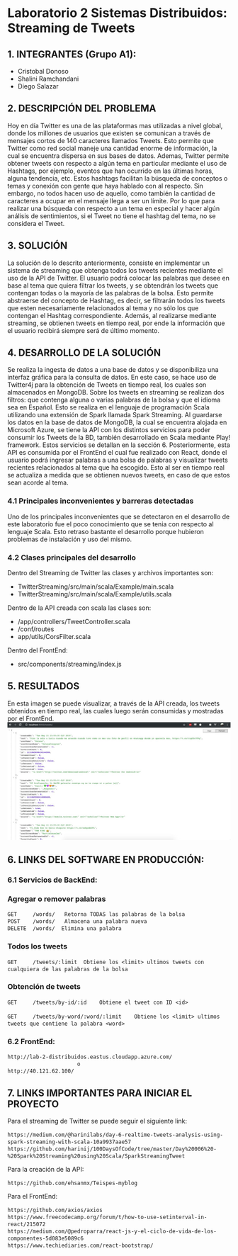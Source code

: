 # Laboratorio 2 Sistemas Distribuidos: Streaming de Tweets

## 1. INTEGRANTES (Grupo A1):
* Cristobal Donoso
* Shalini Ramchandani 
* Diego Salazar

## 2. DESCRIPCIÓN DEL PROBLEMA
Hoy en día Twitter es una de las plataformas mas utilizadas a nivel global, donde los millones de usuarios que existen se comunican a través de mensajes cortos de 140 caracteres llamados Tweets. Esto permite que Twitter como red social maneje una cantidad enorme de información, la cual se encuentra dispersa en sus bases de datos. Ademas, Twitter permite obtener tweets con respecto a algún tema en particular mediante el uso de Hashtags, por ejemplo, eventos que han ocurrido en las últimas horas, alguna tendencia, etc. Estos hashtags facilitan la búsqueda de conceptos o temas y conexión con gente que haya hablado con al respecto. Sin embargo, no todos hacen uso de aquello, como también la cantidad de caracteres a ocupar en el mensaje llega a ser un límite. Por lo que para realizar una búsqueda con respecto a un tema en especial y hacer algún análisis de sentimientos, si el Tweet no tiene el hashtag del tema, no se considera el Tweet. 

## 3. SOLUCIÓN
La solución de lo descrito anteriormente, consiste en implementar un sistema de streaming que obtenga todos los tweets recientes mediante el uso de la API de Twitter. El usuario podrá colocar las palabras que desee en base al tema que quiera filtrar los tweets, y se obtendrán los tweets que contengan todas o la mayoría de las palabras de la bolsa. Esto permite abstraerse del concepto de Hashtag, es decir, se filtrarán todos los tweets que esten necesariamente relacionados al tema y no sólo los que contengan el Hashtag correspondiente. Además, al realizarse mediante streaming, se obtienen tweets en tiempo real, por ende la información que el usuario recibirá siempre será de último momento. 

## 4. DESARROLLO DE LA SOLUCIÓN
Se realiza la ingesta de datos a una base de datos y se disponibiliza una interfaz gráfica para la consulta de datos. En este caso, se hace uso de Twitter4j para la obtención de Tweets en tiempo real, los cuales son almacenados en MongoDB. Sobre los tweets en streaming se realizan dos filtros: que contenga alguna o varias palabras de la bolsa y que el idioma sea en Español. Esto se realiza en el lenguaje de programación Scala utilizando una extensión de Spark llamada Spark Streaming. Al guardarse los datos en la base de datos de MongoDB, la cual se encuentra alojada en Microsoft Azure, se tiene la API con los distintos servicios para poder consumir los Tweets de la BD, también desarrollado en Scala mediante Play! framework. Estos servicios se detallan en la sección 6. Posteriormente, esta API es consumida por el FrontEnd el cual fue realizado con React, donde el usuario podrá ingresar palabras a una bolsa de palabras y visualizar tweets recientes relacionados al tema que ha escogido. Esto al ser en tiempo real se actualiza a medida que se obtienen nuevos tweets, en caso de que estos sean acorde al tema.

### 4.1 Principales inconvenientes y barreras detectadas
Uno de los principales inconvenientes que se detectaron en el desarrollo de este laboratorio fue el poco conocimiento que se tenia con respecto al lenguaje Scala. Esto retraso bastante el desarrollo porque hubieron problemas de instalación y uso del mismo.

### 4.2 Clases principales del desarrollo
Dentro del Streaming de Twitter las clases y archivos importantes son:
* TwitterStreaming/src/main/scala/Example/main.scala
* TwitterStreaming/src/main/scala/Example/utils.scala

Dentro de la API creada con scala las clases son:
* /app/controllers/TweetController.scala
* /conf/routes
* app/utils/CorsFilter.scala

Dentro del FrontEnd:
* src/components/streaming/index.js

## 5. RESULTADOS
En esta imagen se puede visualizar, a través de la API creada, los tweets obtenidos en tiempo real, las cuales luego serán consumidas y mostradas por el FrontEnd.
![alt text](https://github.com/shali7296/StreamingDistribuidos/blob/master/imagen1.jpg)

## 6. LINKS DEL SOFTWARE EN PRODUCCIÓN:
### 6.1 Servicios de BackEnd:
### Agregar o remover palabras
```
GET 	/words/	  Retorna TODAS las palabras de la bolsa
POST 	/words/	  Almacena una palabra nueva
DELETE 	/words/	 Elimina una palabra
```
### Todos los tweets

```
GET 	/tweets/:limit	Obtiene los <limit> ultimos tweets con cualquiera de las palabras de la bolsa
```  
### Obtención de tweets

```
GET 	/tweets/by-id/:id	 Obtiene el tweet con ID <id>

GET 	/tweets/by-word/:word/:limit	Obtiene los <limit> ultimos tweets que contiene la palabra <word>

```
### 6.2 FrontEnd:

```
http://lab-2-distribuidos.eastus.cloudapp.azure.com/
                      o
http://40.121.62.100/
```
## 7. LINKS IMPORTANTES PARA INICIAR EL PROYECTO
Para el streaming de Twitter se puede seguir el siguiente link:
```
https://medium.com/@harinilabs/day-6-realtime-tweets-analysis-using-spark-streaming-with-scala-10a9937aae57
https://github.com/harinij/100DaysOfCode/tree/master/Day%20006%20-%20Spark%20Streaming%20using%20Scala/SparkStreamingTweet

```
Para la creación de la API:
```
https://github.com/ehsanmx/Teispes-myblog

```
Para el FrontEnd:
```
https://github.com/axios/axios
https://www.freecodecamp.org/forum/t/how-to-use-setinterval-in-react/215072
https://medium.com/@pedroparra/react-js-y-el-ciclo-de-vida-de-los-componentes-5d083e5089c6
https://www.techiediaries.com/react-bootstrap/
```
